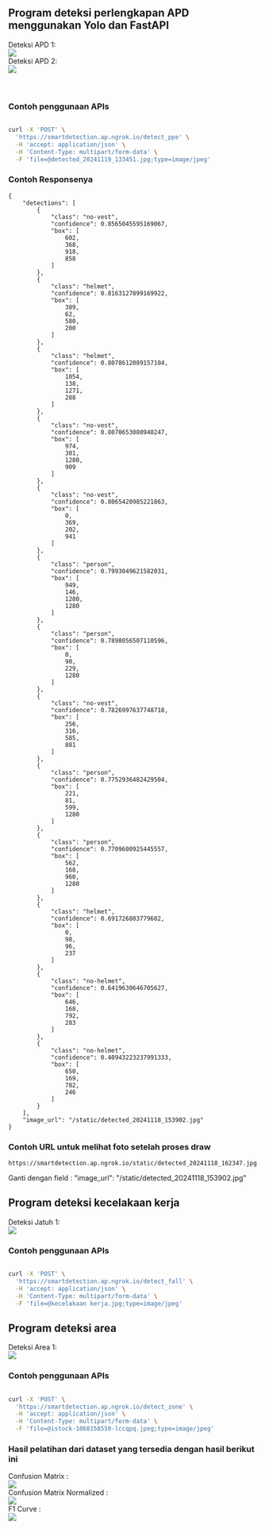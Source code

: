 ## Program deteksi perlengkapan APD menggunakan Yolo dan FastAPI
Deteksi APD 1: <br />
<img src="https://github.com/fajarlabs/safety_detection/blob/master/restapi/static/detected_20241118_153208.jpg" /><br />
Deteksi APD 2: <br />
<img src="https://github.com/fajarlabs/safety_detection/blob/master/restapi/static/detected_20241118_153902.jpg" /><br />
<br /><br />
### Contoh penggunaan APIs
```bash

curl -X 'POST' \
  'https://smartdetection.ap.ngrok.io/detect_ppe' \
  -H 'accept: application/json' \
  -H 'Content-Type: multipart/form-data' \
  -F 'file=@detected_20241119_133451.jpg;type=image/jpeg'
```
### Contoh Responsenya
```
{
    "detections": [
        {
            "class": "no-vest",
            "confidence": 0.8565045595169067,
            "box": [
                602,
                368,
                918,
                858
            ]
        },
        {
            "class": "helmet",
            "confidence": 0.8163127899169922,
            "box": [
                389,
                62,
                580,
                200
            ]
        },
        {
            "class": "helmet",
            "confidence": 0.8078612089157104,
            "box": [
                1054,
                138,
                1271,
                288
            ]
        },
        {
            "class": "no-vest",
            "confidence": 0.8070653080940247,
            "box": [
                974,
                381,
                1280,
                909
            ]
        },
        {
            "class": "no-vest",
            "confidence": 0.8065420985221863,
            "box": [
                0,
                369,
                202,
                941
            ]
        },
        {
            "class": "person",
            "confidence": 0.7993049621582031,
            "box": [
                949,
                146,
                1280,
                1280
            ]
        },
        {
            "class": "person",
            "confidence": 0.7898056507110596,
            "box": [
                0,
                90,
                229,
                1280
            ]
        },
        {
            "class": "no-vest",
            "confidence": 0.7826997637748718,
            "box": [
                256,
                316,
                585,
                881
            ]
        },
        {
            "class": "person",
            "confidence": 0.7752936482429504,
            "box": [
                221,
                81,
                599,
                1280
            ]
        },
        {
            "class": "person",
            "confidence": 0.7709600925445557,
            "box": [
                562,
                168,
                960,
                1280
            ]
        },
        {
            "class": "helmet",
            "confidence": 0.691726803779602,
            "box": [
                0,
                98,
                96,
                237
            ]
        },
        {
            "class": "no-helmet",
            "confidence": 0.6419630646705627,
            "box": [
                646,
                168,
                792,
                283
            ]
        },
        {
            "class": "no-helmet",
            "confidence": 0.40943223237991333,
            "box": [
                650,
                169,
                782,
                246
            ]
        }
    ],
    "image_url": "/static/detected_20241118_153902.jpg"
}
```

### Contoh URL untuk melihat foto setelah proses draw
```
https://smartdetection.ap.ngrok.io/static/detected_20241118_162347.jpg
```
Ganti dengan field : 
 "image_url": "/static/detected_20241118_153902.jpg"

## Program deteksi kecelakaan kerja
Deteksi Jatuh 1: <br />
<img src="https://github.com/fajarlabs/safety_detection/blob/master/restapi/static/detected_20241119_133451.jpg" /><br />

### Contoh penggunaan APIs
```bash

curl -X 'POST' \
  'https://smartdetection.ap.ngrok.io/detect_fall' \
  -H 'accept: application/json' \
  -H 'Content-Type: multipart/form-data' \
  -F 'file=@kecelakaan kerja.jpg;type=image/jpeg'
```

## Program deteksi area
Deteksi Area 1: <br />
<img src="https://github.com/fajarlabs/safety_detection/blob/master/restapi/static/detected_20241120_000245.jpg" /><br />

### Contoh penggunaan APIs
```bash

curl -X 'POST' \
  'https://smartdetection.ap.ngrok.io/detect_zone' \
  -H 'accept: application/json' \
  -H 'Content-Type: multipart/form-data' \
  -F 'file=@istock-1068158550-lccqpq.jpeg;type=image/jpeg'
```

### Hasil pelatihan dari dataset yang tersedia dengan hasil berikut ini

Confusion Matrix : <br />
<img src="https://github.com/fajarlabs/safety_detection/blob/master/runs/detect/val2/confusion_matrix.png" />
<br />
Confusion Matrix Normalized : <br />
<img  src="https://github.com/fajarlabs/safety_detection/blob/master/runs/detect/val2/confusion_matrix_normalized.png" />
<br />
F1 Curve : <br />
<img  src="https://github.com/fajarlabs/safety_detection/blob/master/runs/detect/val2/F1_curve.png" />
<br />
<br />

